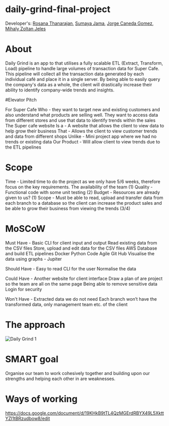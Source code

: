 # daily-grind-final-project

Developer's: 
[Rosana Thanarajan](https://github.com/rosana-t),
[Sumaya Jama](https://github.com/sumayaja),
[Jorge Caneda Gomez](https://github.com/jorgecaneda),
[Mihaly Zoltan Jeles](https://github.com/MihalyJeles)

# About

Daily Grind is an app to that utilises a fully scalable ETL (Extract, Transform, Load) pipeline to handle large
volumes of transaction data for Super Cafe. This pipeline will collect all the transaction data generated by each individual café and place it
in a single server. By being able to easily query the company's data as a whole, the client will drastically increase their ability to identify company-wide trends and insights.


#Elevator Pitch

For Super Cafe
Who - they want to target new and existing customers and also understand what products are selling well. They want to access data from different stores and use that data to identify trends within the sales 
The Super cafe website
Is a  - A website that allows the client to view data to help grow their business 
That - Allows the client to view customer trends and data from different shops
Unlike - Mini project app where we had no trends or existing data
Our Product - Will allow client to view trends due to the ETL pipelines 

# Scope
Time - Limited time to do the project as we only have 5/6 weeks, therefore focus on the key requirements. The availability of the team  (1)
Quality - Functional code with some unit testing (2)
Budget - Resources are already given to us? (1)
Scope - Must be able to read, upload and transfer data from each branch to a database so the client can increase the product sales and be able to grow their business from viewing the trends (3/4)

# MoSCoW

Must Have -
Basic CLI for client input and output 
Read existing data from the CSV files 
Store, upload and edit data for the CSV files 
AWS Database and build ETL pipelines 
Docker
Python Code
Agile
Git Hub
Visualise the data using graphs - Jupiter 

Should Have - 
Easy to read CLI for the user 
Normalise the data 

Could Have - 
Another website for client interface 
Draw a plan of are project so the team are all on the same page
Being able to remove sensitive data
Login for security 

Won't Have - 
Extracted data we do not need
Each branch won’t have the transformed data, only management team etc. of the client

# The approach
![Daily Grind 1](https://user-images.githubusercontent.com/127961119/231802098-93dc852a-dcda-4a7b-9156-9619b74946ad.png)

# SMART goal

Organise our team to work cohesively together and building upon our strengths and helping each other in are weaknesses.

# Ways of working
https://docs.google.com/document/d/19KHkB9tTL4QzMGErdRBYX49L5XkttYZl1tBRzudbow8/edit








